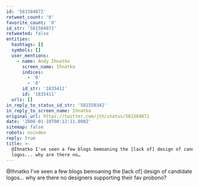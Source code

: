 ```yaml
---
id: '581584872'
retweet_count: '0'
favorite_count: '0'
id_str: '581584872'
retweeted: false
entities:
  hashtags: []
  symbols: []
  user_mentions:
    - name: Andy Ihnatko
      screen_name: Ihnatko
      indices:
        - '0'
        - '8'
      id_str: '1835411'
      id: '1835411'
  urls: []
in_reply_to_status_id_str: '581550342'
in_reply_to_screen_name: Ihnatko
original_url: https://twitter.com/jth/status/581584872
date: '2008-01-10T00:12:11.000Z'
sitemap: false
robots: noindex
reply: true
title: >-
  @Ihnatko I've seen a few blogs bemoaning the [lack of] design of candidate
  logos... why are there no…
---
```


@Ihnatko I've seen a few blogs bemoaning the [lack of] design of candidate logos... why are there no designers supporting their fav probono?